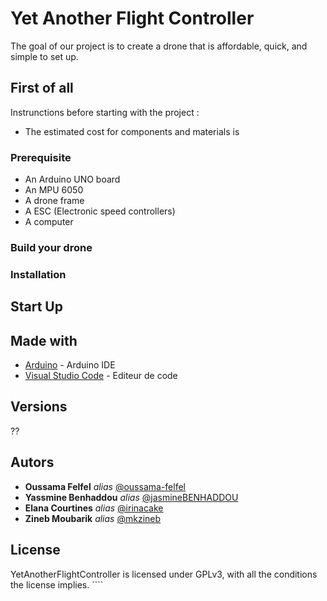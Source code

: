 # Yet Another Flight Controller

The goal of our project is to create a drone that is affordable, quick, and simple to set up. 

## First of all

Instrunctions before starting with the project : 
- The estimated cost for components and materials is

### Prerequisite

- An Arduino UNO board
- An MPU 6050
- A drone frame
- A ESC (Electronic speed controllers) 
- A computer

### Build your drone

### Installation



## Start Up

## Made with 
* [Arduino](https://www.arduino.cc/en/software) - Arduino IDE 
* [Visual Studio Code](https://code.visualstudio.com/) - Editeur de code

## Versions

??

## Autors

* **Oussama Felfel** _alias_ [@oussama-felfel](https://github.com/oussama-felfel)
* **Yassmine Benhaddou** _alias_ [@jasmineBENHADDOU](https://github.com/jasmineBENHADDOU)
* **Elana Courtines** _alias_ [@irinacake](https://github.com/irinacake)
* **Zineb Moubarik** _alias_ [@mkzineb](https://github.com/mkzineb)



## License

YetAnotherFlightController is licensed under GPLv3, with all the conditions the license implies. ```` 
